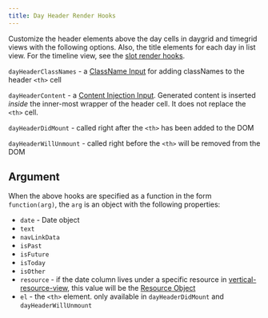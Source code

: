 ```yaml
---
title: Day Header Render Hooks
---
```



Customize the header elements above the day cells in daygrid and timegrid views with the following options. Also, the title elements for each day in list view. For the timeline view, see the [slot render hooks](slot-render-hooks).

`dayHeaderClassNames` - a [ClassName Input](classname-input) for adding classNames to the header `<th>` cell

`dayHeaderContent` - a [Content Injection Input](content-injection). Generated content is inserted *inside* the inner-most wrapper of the header cell. It does not replace the `<th>` cell.

`dayHeaderDidMount` - called right after the `<th>` has been added to the DOM

`dayHeaderWillUnmount` - called right before the `<th>` will be removed from the DOM


## Argument

When the above hooks are specified as a function in the form `function(arg)`, the `arg` is an object with the following properties:

- `date` - Date object
- `text`
- `navLinkData`
- `isPast`
- `isFuture`
- `isToday`
- `isOther`
- `resource` - if the date column lives under a specific resource in [vertical-resource-view](vertical-resource-view), this value will be the [Resource Object](resource-object)
- `el` - the `<th>` element. only available in `dayHeaderDidMount` and `dayHeaderWillUnmount`
